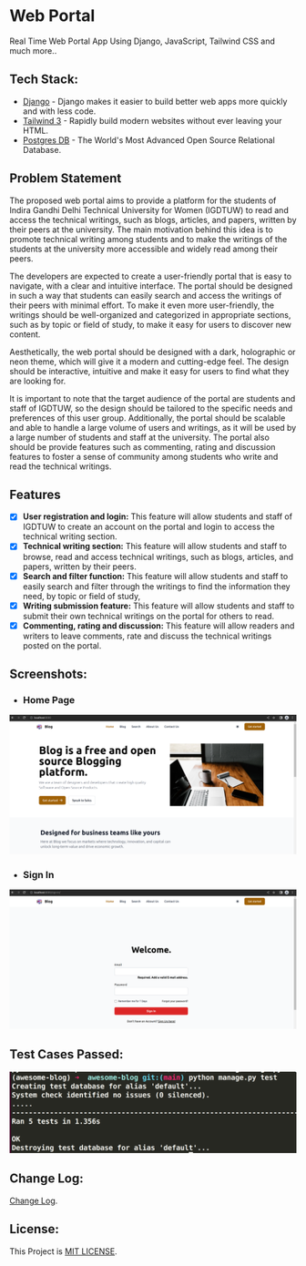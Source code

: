 
# Web Portal

Real Time Web Portal App Using Django, JavaScript, Tailwind CSS and much more..

## Tech Stack:

- [Django](https://www.djangoproject.com/) - Django makes it easier to build better web apps more quickly and with less code.
- [Tailwind 3](https://tailwindcss.com/) - Rapidly build modern websites without ever leaving your HTML.
- [Postgres DB](https://www.postgresql.org/) - The World's Most Advanced Open Source Relational Database.

## Problem Statement

The proposed web portal aims to provide a platform for the students of Indira Gandhi Delhi Technical University for Women (IGDTUW) to read and access the technical writings, such as blogs, articles, and papers, written by their peers at the university. The main motivation behind this idea is to promote technical writing among students and to make the writings of the students at the university more accessible and widely read among their peers.

The developers are expected to create a user-friendly portal that is easy to navigate, with a clear and intuitive interface. The portal should be designed in such a way that students can easily search and access the writings of their peers with minimal effort. To make it even more user-friendly, the writings should be well-organized and categorized in appropriate sections, such as by topic or field of study, to make it easy for users to discover new content.

Aesthetically, the web portal should be designed with a dark, holographic or neon theme, which will give it a modern and cutting-edge feel. The design should be interactive, intuitive and make it easy for users to find what they are looking for.

It is important to note that the target audience of the portal are students and staff of IGDTUW, so the design should be tailored to the specific needs and preferences of this user group. Additionally, the portal should be scalable and able to handle a large volume of users and writings, as it will be used by a large number of students and staff at the university. The portal also should be provide features such as commenting, rating and discussion features to foster a sense of community among students who write and read the technical writings.

## Features

- [x] **User registration and login:** This feature will allow students and staff of IGDTUW to create an account on the portal and login to access the technical writing section.
- [x] **Technical writing section:** This feature will allow students and staff to browse, read and access technical writings, such as blogs, articles, and papers, written by their peers.
- [x] **Search and filter function:** This feature will allow students and staff to easily search and filter through the writings to find the information they need, by topic or field of study,
- [x] **Writing submission feature:** This feature will allow students and staff to submit their own technical writings on the portal for others to read.
- [x] **Commenting, rating and discussion:** This feature will allow readers and writers to leave comments, rate and discuss the technical writings posted on the portal.

## Screenshots:

- ### Home Page
<img src="https://raw.githubusercontent.com/Arvind-4/web-portal/main/.github/static/homeScreen.png" />

- ### Sign In
<img src="https://raw.githubusercontent.com/Arvind-4/web-portal/main/.github/static/signIn.png" />

## Test Cases Passed:
<img src="https://raw.githubusercontent.com/Arvind-4/web-portal/main/.github/static/tests.png" />



## Change Log:
[Change Log](https://github.com/Arvind-4/web-portal/commits/main).

## License:
This Project is [MIT LICENSE](https://github.com/Arvind-4/Chatapp/blob/main/LICENSE).
